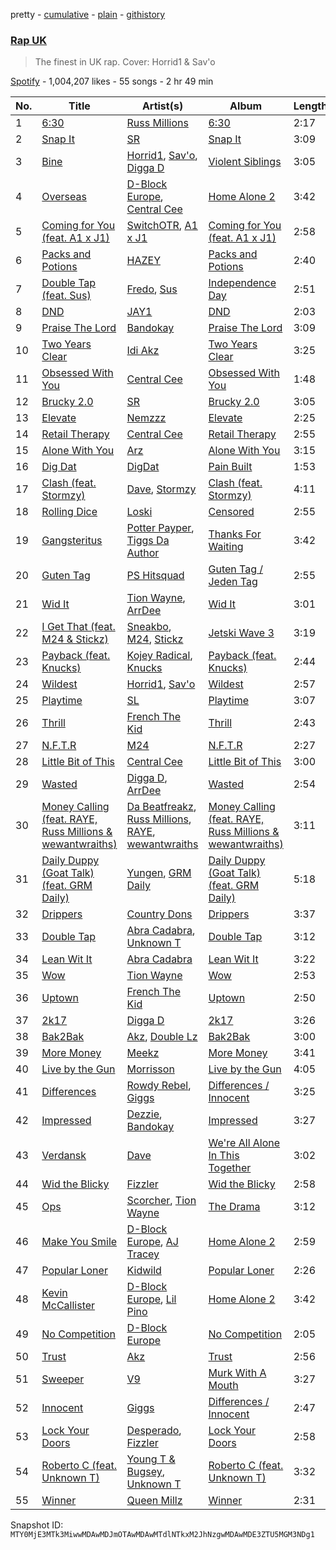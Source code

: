 pretty - [cumulative](/playlists/cumulative/37i9dQZF1DX6PKX5dyBKeq.md) - [plain](/playlists/plain/37i9dQZF1DX6PKX5dyBKeq) - [githistory](https://github.githistory.xyz/mackorone/spotify-playlist-archive/blob/main/playlists/plain/37i9dQZF1DX6PKX5dyBKeq)

### [Rap UK](https://open.spotify.com/playlist/37i9dQZF1DX6PKX5dyBKeq)

> The finest in UK rap\. Cover: Horrid1 & Sav'o

[Spotify](https://open.spotify.com/user/spotify) - 1,004,207 likes - 55 songs - 2 hr 49 min

| No. | Title | Artist(s) | Album | Length |
|---|---|---|---|---|
| 1 | [6:30](https://open.spotify.com/track/0KzvY1XHsfvZ5p5sUcdHSN) | [Russ Millions](https://open.spotify.com/artist/3FoFW2AoUGRHBacC6i4x4p) | [6:30](https://open.spotify.com/album/6UmdJvqfSVC1MHWz95IAR3) | 2:17 |
| 2 | [Snap It](https://open.spotify.com/track/7k9bJIyRTECJwjYjE1dfml) | [SR](https://open.spotify.com/artist/2NZN0JDhWXmMmhSXTbhm1h) | [Snap It](https://open.spotify.com/album/4Dsn1FD0v8z1PgdoOeQL3g) | 3:09 |
| 3 | [Bine](https://open.spotify.com/track/1ztthQflCpwOjBkADaOEO6) | [Horrid1](https://open.spotify.com/artist/6BmZMwPlspsjzleRVb8rTZ), [Sav'o](https://open.spotify.com/artist/1VeNLxolTVovUG1ROeumVp), [Digga D](https://open.spotify.com/artist/57n1OF36WvtOeATY6WQ6iw) | [Violent Siblings](https://open.spotify.com/album/1NBMUudxB0eEU055MDQJkB) | 3:05 |
| 4 | [Overseas](https://open.spotify.com/track/337kcYVjYXdLBItCw9ry3b) | [D\-Block Europe](https://open.spotify.com/artist/5VadK1havLhK1OpKYsXv9y), [Central Cee](https://open.spotify.com/artist/5H4yInM5zmHqpKIoMNAx4r) | [Home Alone 2](https://open.spotify.com/album/50ez0rCXWIf3s5cvcALStA) | 3:42 |
| 5 | [Coming for You \(feat\. A1 x J1\)](https://open.spotify.com/track/1xIqDFx3KdByBnKMlTECcM) | [SwitchOTR](https://open.spotify.com/artist/6Xz6ZnGZZ1KKct4jTyKKZv), [A1 x J1](https://open.spotify.com/artist/1WO1hFAkFbeo9tV3uVX7Dy) | [Coming for You \(feat\. A1 x J1\)](https://open.spotify.com/album/21CCyLhWrr8nA2wKhUf6zH) | 2:58 |
| 6 | [Packs and Potions](https://open.spotify.com/track/1DxRMgLoWXgmIFF2Unp5pD) | [HAZEY](https://open.spotify.com/artist/6IJaUfq4P3Zjifp4YIJ8oG) | [Packs and Potions](https://open.spotify.com/album/1VkcWtwCE0ktxyiZqjkCzu) | 2:40 |
| 7 | [Double Tap \(feat\. Sus\)](https://open.spotify.com/track/7pQ5nfrBV8SD6u0aH3DKTj) | [Fredo](https://open.spotify.com/artist/3rbtPd0NcvhO2AzMfzx90z), [Sus](https://open.spotify.com/artist/1tWZDk56cffZfgjmgHWuXD) | [Independence Day](https://open.spotify.com/album/1Y2B5OLTzCI1EyfyiACUcK) | 2:51 |
| 8 | [DND](https://open.spotify.com/track/3M7Khfi1QJC2ibUgjtP0eB) | [JAY1](https://open.spotify.com/artist/0BKx4UjPvXVGY15u0xFbbi) | [DND](https://open.spotify.com/album/2beankL05HZEMry1OIrBGo) | 2:03 |
| 9 | [Praise The Lord](https://open.spotify.com/track/58BlUB8jE5RoHXa5V1O73d) | [Bandokay](https://open.spotify.com/artist/0CqfkYr7CBuSySa4wUBChE) | [Praise The Lord](https://open.spotify.com/album/2cqoOJc0CpIK43sx0e4uiS) | 3:09 |
| 10 | [Two Years Clear](https://open.spotify.com/track/0wCWfjqo0FV1CDseDGD0cV) | [Idi Akz](https://open.spotify.com/artist/7cmvUpGGozT8si6UDR0YHf) | [Two Years Clear](https://open.spotify.com/album/3zuZlK5ZyVobKnA5m0KFcX) | 3:25 |
| 11 | [Obsessed With You](https://open.spotify.com/track/4PYfFHKfjYz6dwAtZhBy1z) | [Central Cee](https://open.spotify.com/artist/5H4yInM5zmHqpKIoMNAx4r) | [Obsessed With You](https://open.spotify.com/album/1gXyOc0Unev5AqD9X248v9) | 1:48 |
| 12 | [Brucky 2.0](https://open.spotify.com/track/7tTcleU0z0VpBaGWlBdIko) | [SR](https://open.spotify.com/artist/2NZN0JDhWXmMmhSXTbhm1h) | [Brucky 2.0](https://open.spotify.com/album/5QgRStArslDU2io9EU0xt0) | 3:05 |
| 13 | [Elevate](https://open.spotify.com/track/0nmW4fvqTwUDjlz13MNpJU) | [Nemzzz](https://open.spotify.com/artist/3DHtfeD4PsmR9YGhCP4VF7) | [Elevate](https://open.spotify.com/album/4aKGX3kexucFfeBoNBxQcr) | 2:25 |
| 14 | [Retail Therapy](https://open.spotify.com/track/1E8xVRD9lPeXJQ3vXIlJk2) | [Central Cee](https://open.spotify.com/artist/5H4yInM5zmHqpKIoMNAx4r) | [Retail Therapy](https://open.spotify.com/album/4w3zllIwPthZ7AfhpeZNOe) | 2:55 |
| 15 | [Alone With You](https://open.spotify.com/track/0W7brFokN6QtGRNp32RCQP) | [Arz](https://open.spotify.com/artist/369T15zvlCiF4zAzdZNhQL) | [Alone With You](https://open.spotify.com/album/1nTaMUZsk7VOqjpY0WQHWb) | 3:15 |
| 16 | [Dig Dat](https://open.spotify.com/track/7iEaINCvQ6TGpB3DivvSNm) | [DigDat](https://open.spotify.com/artist/47rT8CoKTbr0S945AGgATQ) | [Pain Built](https://open.spotify.com/album/0YODA76B8STqgyJdtlmuf7) | 1:53 |
| 17 | [Clash \(feat\. Stormzy\)](https://open.spotify.com/track/2oUwMN5VfdGX10XeQJLBBi) | [Dave](https://open.spotify.com/artist/6Ip8FS7vWT1uKkJSweANQK), [Stormzy](https://open.spotify.com/artist/2SrSdSvpminqmStGELCSNd) | [Clash \(feat\. Stormzy\)](https://open.spotify.com/album/58GjA2xPMQ8PjNKyddHIqP) | 4:11 |
| 18 | [Rolling Dice](https://open.spotify.com/track/4yuao7v700N6tOJNTH7vK4) | [Loski](https://open.spotify.com/artist/5VNMclLseLzRnVhvkrqdpn) | [Censored](https://open.spotify.com/album/2q7OEIMA2lIr3mvb6piX45) | 2:55 |
| 19 | [Gangsteritus](https://open.spotify.com/track/2Gg9UhRTym4rztR9vU0Pvu) | [Potter Payper](https://open.spotify.com/artist/7bZpYWk0ZZN7CkOeXbAY0Z), [Tiggs Da Author](https://open.spotify.com/artist/0S2dfczvN0sOxEw559snHT) | [Thanks For Waiting](https://open.spotify.com/album/2IHcdrRhnzXoH8ilmhWujM) | 3:42 |
| 20 | [Guten Tag](https://open.spotify.com/track/1XnoK9fQl4ygNP5FCGIjRZ) | [PS Hitsquad](https://open.spotify.com/artist/2EFfcfsFZxKJXnN63BqyPc) | [Guten Tag / Jeden Tag](https://open.spotify.com/album/3Jzp2Ug81fJ5oeQegtxUzn) | 2:55 |
| 21 | [Wid It](https://open.spotify.com/track/4Go2u6SexdY2Qxo0oHMIzE) | [Tion Wayne](https://open.spotify.com/artist/7b79bQFziJFedJb75k6hFt), [ArrDee](https://open.spotify.com/artist/7m0BsF0t3K9WQFgKoPejfk) | [Wid It](https://open.spotify.com/album/5qsRFx2DlnekN322qt1UZM) | 3:01 |
| 22 | [I Get That \(feat\. M24 & Stickz\)](https://open.spotify.com/track/48PIbnVeeI869MuJ2Yyt3k) | [Sneakbo](https://open.spotify.com/artist/3EUM35RpJZkmptksMgQyj6), [M24](https://open.spotify.com/artist/601bmA9VRZnMVclsxG7W6T), [Stickz](https://open.spotify.com/artist/4XElpHwKLubHxfXQwWyyEY) | [Jetski Wave 3](https://open.spotify.com/album/0lIwPQkDm31ETXMctrDBd9) | 3:19 |
| 23 | [Payback \(feat\. Knucks\)](https://open.spotify.com/track/2L87cMenk89nNivoM1fmPU) | [Kojey Radical](https://open.spotify.com/artist/1HMhQzj2QXxR40zGDdaK6y), [Knucks](https://open.spotify.com/artist/6W4vm8P3JFQboO4cvHeqaa) | [Payback \(feat\. Knucks\)](https://open.spotify.com/album/7FQ4z8g9MPaIKsTdMXo0zA) | 2:44 |
| 24 | [Wildest](https://open.spotify.com/track/4TFumJif4oyWpVyHOMkoK4) | [Horrid1](https://open.spotify.com/artist/6BmZMwPlspsjzleRVb8rTZ), [Sav'o](https://open.spotify.com/artist/1VeNLxolTVovUG1ROeumVp) | [Wildest](https://open.spotify.com/album/10WKwwnW9AIGgUKfjEfTBN) | 2:57 |
| 25 | [Playtime](https://open.spotify.com/track/2M1KNTaSa6fMbHbPkDtMOs) | [SL](https://open.spotify.com/artist/0wY1K9SgxbaRfoFRmSR5x5) | [Playtime](https://open.spotify.com/album/6WQHQO4dtqONyFobfeFmCw) | 3:07 |
| 26 | [Thrill](https://open.spotify.com/track/1rIfxUG9VNJQVwICfppLnS) | [French The Kid](https://open.spotify.com/artist/4k1cMkJjG3UCRptckbpAnC) | [Thrill](https://open.spotify.com/album/1WklF96514rmVnxIDYI5UT) | 2:43 |
| 27 | [N.F.T.R](https://open.spotify.com/track/09Z93D06xMy1q0x09dknsY) | [M24](https://open.spotify.com/artist/601bmA9VRZnMVclsxG7W6T) | [N.F.T.R](https://open.spotify.com/album/0I4ySUkczJPRivqT2ZQOfH) | 2:27 |
| 28 | [Little Bit of This](https://open.spotify.com/track/4lQ87x6SYGR9E8v28xqhh2) | [Central Cee](https://open.spotify.com/artist/5H4yInM5zmHqpKIoMNAx4r) | [Little Bit of This](https://open.spotify.com/album/1bHjBmGf7FPGudZFhT83GN) | 3:00 |
| 29 | [Wasted](https://open.spotify.com/track/32pPek0KsHsMSSFogNu49f) | [Digga D](https://open.spotify.com/artist/57n1OF36WvtOeATY6WQ6iw), [ArrDee](https://open.spotify.com/artist/7m0BsF0t3K9WQFgKoPejfk) | [Wasted](https://open.spotify.com/album/0TVIICdInY6IypDbLsb6MB) | 2:54 |
| 30 | [Money Calling \(feat\. RAYE, Russ Millions & wewantwraiths\)](https://open.spotify.com/track/58BJ5oUPX5ST2pjCtOSMkk) | [Da Beatfreakz](https://open.spotify.com/artist/3Q8Ow3li2nXzZhRPHMwR7h), [Russ Millions](https://open.spotify.com/artist/3FoFW2AoUGRHBacC6i4x4p), [RAYE](https://open.spotify.com/artist/5KKpBU5eC2tJDzf0wmlRp2), [wewantwraiths](https://open.spotify.com/artist/3LYyk2fBTwdAw3aN6hrrY2) | [Money Calling \(feat\. RAYE, Russ Millions & wewantwraiths\)](https://open.spotify.com/album/3E9ya95dpugJBXNlHEilrA) | 3:11 |
| 31 | [Daily Duppy \(Goat Talk\) \(feat\. GRM Daily\)](https://open.spotify.com/track/6lRMDMRABNlpZXouRp4yF2) | [Yungen](https://open.spotify.com/artist/3ijd7T9kkzgvfx1az6Z3wj), [GRM Daily](https://open.spotify.com/artist/4PCeJ2EIn3YtzYYRsHHWyy) | [Daily Duppy \(Goat Talk\) \(feat\. GRM Daily\)](https://open.spotify.com/album/3eszTZstgEmRGBuJJLnCZ9) | 5:18 |
| 32 | [Drippers](https://open.spotify.com/track/5gh2Xu60OurDQfNmy0zA0X) | [Country Dons](https://open.spotify.com/artist/76IdLCK81jcB44BTCgR7Vx) | [Drippers](https://open.spotify.com/album/4UARlJ8YCDCUqruzqfPxIs) | 3:37 |
| 33 | [Double Tap](https://open.spotify.com/track/1kzJ786jktCryP59bq4wij) | [Abra Cadabra](https://open.spotify.com/artist/1ZHk8dteZz6Vi2HFp4hGoM), [Unknown T](https://open.spotify.com/artist/3iAhNz3e31lBuXYOsqGsf3) | [Double Tap](https://open.spotify.com/album/31t5ON8FfP5TEbmcQA2lMS) | 3:12 |
| 34 | [Lean Wit It](https://open.spotify.com/track/1NFfmOAVWhY6rCnU8x8nqB) | [Abra Cadabra](https://open.spotify.com/artist/1ZHk8dteZz6Vi2HFp4hGoM) | [Lean Wit It](https://open.spotify.com/album/2aUYBupuM5cKiejCxlzKHc) | 3:22 |
| 35 | [Wow](https://open.spotify.com/track/1zEtEb820Vwe9giuUFXH7H) | [Tion Wayne](https://open.spotify.com/artist/7b79bQFziJFedJb75k6hFt) | [Wow](https://open.spotify.com/album/50GEiFeJvh61ifn8ZWyH4Y) | 2:53 |
| 36 | [Uptown](https://open.spotify.com/track/22PC5q1uB3WutWJSfVsoWm) | [French The Kid](https://open.spotify.com/artist/4k1cMkJjG3UCRptckbpAnC) | [Uptown](https://open.spotify.com/album/2VxCRcqsTMe8IqWJm9Y7ql) | 2:50 |
| 37 | [2k17](https://open.spotify.com/track/1uzRV0C8fuXoO3oe5veC5C) | [Digga D](https://open.spotify.com/artist/57n1OF36WvtOeATY6WQ6iw) | [2k17](https://open.spotify.com/album/1qFTMW0nLumPJNhelB1uWo) | 3:26 |
| 38 | [Bak2Bak](https://open.spotify.com/track/2FkBDvvNzPXxFdNiEM2CSe) | [Akz](https://open.spotify.com/artist/7uyql7QaJZdpubTRISfvbK), [Double Lz](https://open.spotify.com/artist/4Al9wqYpl2Yi1XfUrDrZmS) | [Bak2Bak](https://open.spotify.com/album/0cgAanczQdqR7QleTREU48) | 3:00 |
| 39 | [More Money](https://open.spotify.com/track/0ZLhqWBAhobSU4bTvKdM2K) | [Meekz](https://open.spotify.com/artist/1Pm6hTRjgSkT3B4FCQpW4g) | [More Money](https://open.spotify.com/album/0ReVzIHDsM725fdFGlIZ4v) | 3:41 |
| 40 | [Live by the Gun](https://open.spotify.com/track/6nsfPWRo2j5EHgTeQeVUGs) | [Morrisson](https://open.spotify.com/artist/3bn93QEHOITZ4ARuiZdfRA) | [Live by the Gun](https://open.spotify.com/album/2Jorkd2XJ1vVvm3eIQV91e) | 4:05 |
| 41 | [Differences](https://open.spotify.com/track/6tFcwSh4nygzReGqAqax7c) | [Rowdy Rebel](https://open.spotify.com/artist/6LXRvV2OAtXF7685fzh3mj), [Giggs](https://open.spotify.com/artist/3S0tlB4fE7ChxI2pWz8Xip) | [Differences / Innocent](https://open.spotify.com/album/25hqOArKlTnrVOG7yC9dmq) | 3:25 |
| 42 | [Impressed](https://open.spotify.com/track/7btD01Fwbxgj6twkIqYofx) | [Dezzie](https://open.spotify.com/artist/24Ws1EeobHSyqDxQKfie7Q), [Bandokay](https://open.spotify.com/artist/0CqfkYr7CBuSySa4wUBChE) | [Impressed](https://open.spotify.com/album/2TDiGlAHnP3cweCbpFNiZO) | 3:27 |
| 43 | [Verdansk](https://open.spotify.com/track/7IPKXYU2rTMnrLW5IZ7ZI5) | [Dave](https://open.spotify.com/artist/6Ip8FS7vWT1uKkJSweANQK) | [We're All Alone In This Together](https://open.spotify.com/album/6HwzIlrCDq3WF9vMq8meqG) | 3:02 |
| 44 | [Wid the Blicky](https://open.spotify.com/track/5F4dXnQYoBDQyXMNOoqgdo) | [Fizzler](https://open.spotify.com/artist/3vyuuoDKTcHVWVfkQd5aMV) | [Wid the Blicky](https://open.spotify.com/album/4eYgJQHXWn6W4O2ickfuG6) | 2:58 |
| 45 | [Ops](https://open.spotify.com/track/1Um0ouKAafZVarvHbVKgFZ) | [Scorcher](https://open.spotify.com/artist/2BYHpYwXO4zi36Tf3pEH5n), [Tion Wayne](https://open.spotify.com/artist/7b79bQFziJFedJb75k6hFt) | [The Drama](https://open.spotify.com/album/4NtAJs2anuTTQztS6wc8xB) | 3:12 |
| 46 | [Make You Smile](https://open.spotify.com/track/7au23Qf6zRs72N3RztqUQe) | [D\-Block Europe](https://open.spotify.com/artist/5VadK1havLhK1OpKYsXv9y), [AJ Tracey](https://open.spotify.com/artist/4Xi6LSfFqv26XgP9NKN26U) | [Home Alone 2](https://open.spotify.com/album/50ez0rCXWIf3s5cvcALStA) | 2:59 |
| 47 | [Popular Loner](https://open.spotify.com/track/5e3E0LdMpP3JgfHJn7NUAc) | [Kidwild](https://open.spotify.com/artist/5IR3SxDdtCCw6KD1aoF6w9) | [Popular Loner](https://open.spotify.com/album/4JNLW3pKcMPAAFjE5afuYI) | 2:26 |
| 48 | [Kevin McCallister](https://open.spotify.com/track/6XYw65P3tKQZKk5fzdxjvG) | [D\-Block Europe](https://open.spotify.com/artist/5VadK1havLhK1OpKYsXv9y), [Lil Pino](https://open.spotify.com/artist/5rY5e6BPOIfWJI1LsR8DCl) | [Home Alone 2](https://open.spotify.com/album/50ez0rCXWIf3s5cvcALStA) | 3:42 |
| 49 | [No Competition](https://open.spotify.com/track/4LGM8rLaSj0plQjVKd6YkK) | [D\-Block Europe](https://open.spotify.com/artist/5VadK1havLhK1OpKYsXv9y) | [No Competition](https://open.spotify.com/album/0n8TYY8xvl8rzN8Y7ua2fS) | 2:05 |
| 50 | [Trust](https://open.spotify.com/track/2j86wxB1hcP6rU4HbhYjXC) | [Akz](https://open.spotify.com/artist/7uyql7QaJZdpubTRISfvbK) | [Trust](https://open.spotify.com/album/22LBZzwGOiw7zU2Z4SoKFe) | 2:56 |
| 51 | [Sweeper](https://open.spotify.com/track/1u3LPiyYcaWUzePmUX8uHK) | [V9](https://open.spotify.com/artist/4wxuAb9fWzcKg0s7VVKb3v) | [Murk With A Mouth](https://open.spotify.com/album/1JB6fnwSLrP8YJ10XWWQk6) | 3:27 |
| 52 | [Innocent](https://open.spotify.com/track/4ZyFlO3nB9F7TxV5qHJNXW) | [Giggs](https://open.spotify.com/artist/3S0tlB4fE7ChxI2pWz8Xip) | [Differences / Innocent](https://open.spotify.com/album/25hqOArKlTnrVOG7yC9dmq) | 2:47 |
| 53 | [Lock Your Doors](https://open.spotify.com/track/25u2HgkzAmtVLBY8UZlEJI) | [Desperado](https://open.spotify.com/artist/5FYCXDLeDeWkSdO2CllN4l), [Fizzler](https://open.spotify.com/artist/3vyuuoDKTcHVWVfkQd5aMV) | [Lock Your Doors](https://open.spotify.com/album/7Cr74qBOQGKH0BYEozFwO1) | 2:58 |
| 54 | [Roberto C \(feat\. Unknown T\)](https://open.spotify.com/track/35uEOfCn8GbfqzVwlrgwDI) | [Young T & Bugsey](https://open.spotify.com/artist/6M6XXCcO5gI68XpIlrUL3Z), [Unknown T](https://open.spotify.com/artist/3iAhNz3e31lBuXYOsqGsf3) | [Roberto C \(feat\. Unknown T\)](https://open.spotify.com/album/3QQuKzcpDFS6RTVJNvVQCe) | 3:32 |
| 55 | [Winner](https://open.spotify.com/track/6iW50oNFHeGwPB1MUIfot8) | [Queen Millz](https://open.spotify.com/artist/2pFjYsNEe6hIBcRH4PT8m0) | [Winner](https://open.spotify.com/album/0uP4JO4L9ZMjGfWehGwdqf) | 2:31 |

Snapshot ID: `MTY0MjE3MTk3MiwwMDAwMDJmOTAwMDAwMTdlNTkxM2JhNzgwMDAwMDE3ZTU5MGM3NDg1`